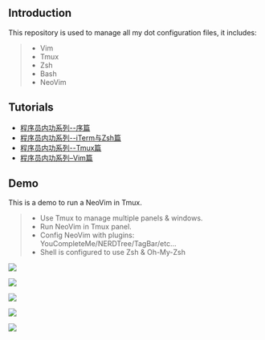 ## Introduction
This repository is used to manage all my dot configuration files, it includes:

>* Vim
>* Tmux
>* Zsh
>* Bash
>* NeoVim

## Tutorials

* [程序员内功系列--序篇](https://xiaozhou.net/learn-the-command-line-preface-2017-05-12.html)
* [程序员内功系列--iTerm与Zsh篇](https://xiaozhou.net/learn-the-command-line-iterm-and-zsh-2017-06-23.html)
* [程序员内功系列--Tmux篇](https://xiaozhou.net/learn-the-command-line-tmux-2018-04-27.html)
* [程序员内功系列–Vim篇](https://xiaozhou.net/learn-the-command-line-preface-2017-05-12.html)  

## Demo
This is a demo to run a NeoVim in Tmux.

>* Use Tmux to manage multiple panels & windows.
>* Run NeoVim in Tmux panel.
>* Config NeoVim with plugins: YouCompleteMe/NERDTree/TagBar/etc...
>* Shell is configured to use Zsh & Oh-My-Zsh

![](http://ox2lpkfis.bkt.clouddn.com/tmux-nvim.png)

![](http://ox2lpkfis.bkt.clouddn.com/tmux-nvim2.png)

![](https://www.xiaozhou.net/pics/ide.png)

![](https://www.xiaozhou.net/pics/tmux/3.png)

![](http://ox2lpkfis.bkt.clouddn.com/tmux-nvim3.png)
